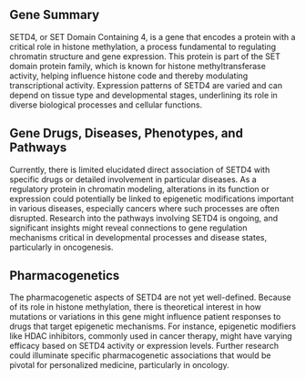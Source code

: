## Gene Summary
SETD4, or SET Domain Containing 4, is a gene that encodes a protein with a critical role in histone methylation, a process fundamental to regulating chromatin structure and gene expression. This protein is part of the SET domain protein family, which is known for histone methyltransferase activity, helping influence histone code and thereby modulating transcriptional activity. Expression patterns of SETD4 are varied and can depend on tissue type and developmental stages, underlining its role in diverse biological processes and cellular functions.

## Gene Drugs, Diseases, Phenotypes, and Pathways
Currently, there is limited elucidated direct association of SETD4 with specific drugs or detailed involvement in particular diseases. As a regulatory protein in chromatin modeling, alterations in its function or expression could potentially be linked to epigenetic modifications important in various diseases, especially cancers where such processes are often disrupted. Research into the pathways involving SETD4 is ongoing, and significant insights might reveal connections to gene regulation mechanisms critical in developmental processes and disease states, particularly in oncogenesis.

## Pharmacogenetics
The pharmacogenetic aspects of SETD4 are not yet well-defined. Because of its role in histone methylation, there is theoretical interest in how mutations or variations in this gene might influence patient responses to drugs that target epigenetic mechanisms. For instance, epigenetic modifiers like HDAC inhibitors, commonly used in cancer therapy, might have varying efficacy based on SETD4 activity or expression levels. Further research could illuminate specific pharmacogenetic associations that would be pivotal for personalized medicine, particularly in oncology.